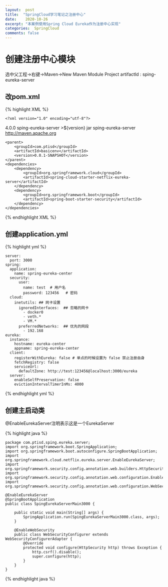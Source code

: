 ```yaml
---
layout:  post
title:  "SpringCloud学习笔记之注册中心"
date:    2020-10-26
excerpt: "本案例使用Spring Cloud Eureka作为注册中心实现"
categories:  SpringCloud
comments: false
---
```


# 创建注册中心模块

选中父工程->右键->Maven->New Maven Module Project
artifactId : sping-eureka-server

## 改pom.xml

{% highlight XML %}
	
	<?xml version="1.0" encoding="utf-8"?>
<project xmlns="http://maven.apache.org/POM/4.0.0" xmlns:xsi="http://www.w3.org/2001/XMLSchema-instance"
	xsi:schemaLocation="http://maven.apache.org/POM/4.0.0 http://maven.apache.org/xsd/maven-4.0.0.xsd">
	<modelVersion>4.0.0</modelVersion>
	<artifactId>sping-eureka-server</artifactId>
	<version>>${version}</version>
	<packaging>jar</packaging>
	<name>sping-eureka-server</name>
	<url>http://maven.apache.org</url>
	
	<parent>
		<groupId>com.ptisd</groupId>
		<artifactId>basicenv</artifactId>
		<version>0.0.1-SNAPSHOT</version>
	</parent>
	<dependencies>
		<dependency>
			<groupId>org.springframework.cloud</groupId>
			<artifactId>spring-cloud-starter-netflix-eureka-server</artifactId>
		</dependency>
		<dependency>
			<groupId>org.springframework.boot</groupId>
			<artifactId>spring-boot-starter-security</artifactId>
		</dependency>
	</dependencies>
</project>

{% endhighlight XML %}

## 创建application.yml

{% highlight yml %}
	
	server:
	  port: 3000
	spring:
	  application:
	    name: spring-eureka-center
	  security:
	      user:
	        name: test  # 用户名
	        password: 123456   # 密码
	  cloud:
	    inetutils: ## 网卡设置
	      ignoredInterfaces:  ## 忽略的网卡
	        - docker0
	        - veth.*
	        - VM.*
	      preferredNetworks:  ## 优先的网段
	        - 192.168
	eureka:
	  instance:
	    hostname: eureka-center
	    appname: spring-eureka-center
	  client:
	    registerWithEureka: false # 单点的时候设置为 false 禁止注册自身
	    fetchRegistry: false
	    serviceUrl:
	      defaultZone: http://test:123456@localhost:3000/eureka
	  server:
	    enableSelfPreservation: false
	    evictionIntervalTimerInMs: 4000

{% endhighlight yml %}

## 创建主启动类

@EnableEurekaServer注明表示这是一个EurekaServer

{% highlight java %}
	
	package com.ptisd.sping.eureka.server;
	import org.springframework.boot.SpringApplication;
	import org.springframework.boot.autoconfigure.SpringBootApplication;
	import org.springframework.cloud.netflix.eureka.server.EnableEurekaServer;
	import org.springframework.security.config.annotation.web.builders.HttpSecurity;
	import org.springframework.security.config.annotation.web.configuration.EnableWebSecurity;
	import org.springframework.security.config.annotation.web.configuration.WebSecurityConfigurerAdapter;
	
	@EnableEurekaServer
	@SpringBootApplication
	public class SpingEurekaServerMain3000 {
	
	    public static void main(String[] args) {
	        SpringApplication.run(SpingEurekaServerMain3000.class, args);
	    }
	    
	    @EnableWebSecurity
	    public class WebSecurityConfigurer extends WebSecurityConfigurerAdapter {
	        @Override
	        protected void configure(HttpSecurity http) throws Exception {
	            http.csrf().disable();
	            super.configure(http);
	        }
	    }
	}

{% endhighlight java %}



